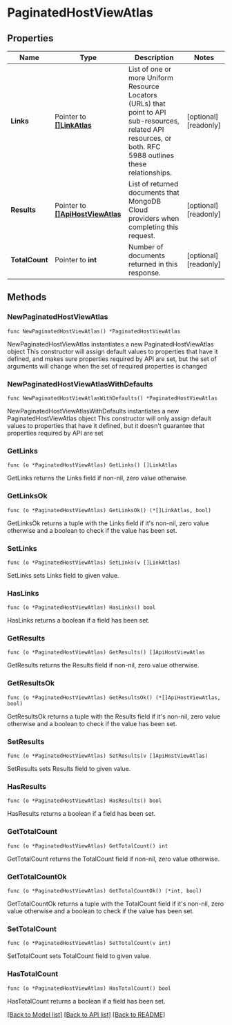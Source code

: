 # PaginatedHostViewAtlas

## Properties

Name | Type | Description | Notes
------------ | ------------- | ------------- | -------------
**Links** | Pointer to [**[]LinkAtlas**](LinkAtlas.md) | List of one or more Uniform Resource Locators (URLs) that point to API sub-resources, related API resources, or both. RFC 5988 outlines these relationships. | [optional] [readonly] 
**Results** | Pointer to [**[]ApiHostViewAtlas**](ApiHostViewAtlas.md) | List of returned documents that MongoDB Cloud providers when completing this request. | [optional] [readonly] 
**TotalCount** | Pointer to **int** | Number of documents returned in this response. | [optional] [readonly] 

## Methods

### NewPaginatedHostViewAtlas

`func NewPaginatedHostViewAtlas() *PaginatedHostViewAtlas`

NewPaginatedHostViewAtlas instantiates a new PaginatedHostViewAtlas object
This constructor will assign default values to properties that have it defined,
and makes sure properties required by API are set, but the set of arguments
will change when the set of required properties is changed

### NewPaginatedHostViewAtlasWithDefaults

`func NewPaginatedHostViewAtlasWithDefaults() *PaginatedHostViewAtlas`

NewPaginatedHostViewAtlasWithDefaults instantiates a new PaginatedHostViewAtlas object
This constructor will only assign default values to properties that have it defined,
but it doesn't guarantee that properties required by API are set

### GetLinks

`func (o *PaginatedHostViewAtlas) GetLinks() []LinkAtlas`

GetLinks returns the Links field if non-nil, zero value otherwise.

### GetLinksOk

`func (o *PaginatedHostViewAtlas) GetLinksOk() (*[]LinkAtlas, bool)`

GetLinksOk returns a tuple with the Links field if it's non-nil, zero value otherwise
and a boolean to check if the value has been set.

### SetLinks

`func (o *PaginatedHostViewAtlas) SetLinks(v []LinkAtlas)`

SetLinks sets Links field to given value.

### HasLinks

`func (o *PaginatedHostViewAtlas) HasLinks() bool`

HasLinks returns a boolean if a field has been set.
### GetResults

`func (o *PaginatedHostViewAtlas) GetResults() []ApiHostViewAtlas`

GetResults returns the Results field if non-nil, zero value otherwise.

### GetResultsOk

`func (o *PaginatedHostViewAtlas) GetResultsOk() (*[]ApiHostViewAtlas, bool)`

GetResultsOk returns a tuple with the Results field if it's non-nil, zero value otherwise
and a boolean to check if the value has been set.

### SetResults

`func (o *PaginatedHostViewAtlas) SetResults(v []ApiHostViewAtlas)`

SetResults sets Results field to given value.

### HasResults

`func (o *PaginatedHostViewAtlas) HasResults() bool`

HasResults returns a boolean if a field has been set.
### GetTotalCount

`func (o *PaginatedHostViewAtlas) GetTotalCount() int`

GetTotalCount returns the TotalCount field if non-nil, zero value otherwise.

### GetTotalCountOk

`func (o *PaginatedHostViewAtlas) GetTotalCountOk() (*int, bool)`

GetTotalCountOk returns a tuple with the TotalCount field if it's non-nil, zero value otherwise
and a boolean to check if the value has been set.

### SetTotalCount

`func (o *PaginatedHostViewAtlas) SetTotalCount(v int)`

SetTotalCount sets TotalCount field to given value.

### HasTotalCount

`func (o *PaginatedHostViewAtlas) HasTotalCount() bool`

HasTotalCount returns a boolean if a field has been set.

[[Back to Model list]](../README.md#documentation-for-models) [[Back to API list]](../README.md#documentation-for-api-endpoints) [[Back to README]](../README.md)



